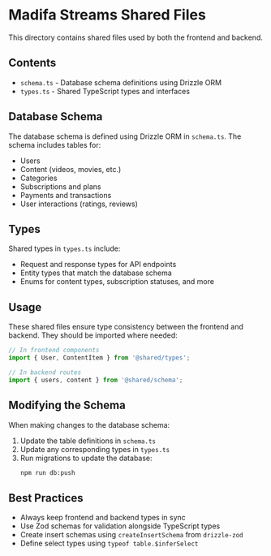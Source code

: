 # Madifa Streams Shared Files

This directory contains shared files used by both the frontend and backend.

## Contents

- `schema.ts` - Database schema definitions using Drizzle ORM
- `types.ts` - Shared TypeScript types and interfaces

## Database Schema

The database schema is defined using Drizzle ORM in `schema.ts`. The schema includes tables for:

- Users
- Content (videos, movies, etc.)
- Categories
- Subscriptions and plans
- Payments and transactions
- User interactions (ratings, reviews)

## Types

Shared types in `types.ts` include:

- Request and response types for API endpoints
- Entity types that match the database schema
- Enums for content types, subscription statuses, and more

## Usage

These shared files ensure type consistency between the frontend and backend. They should be imported where needed:

```typescript
// In frontend components
import { User, ContentItem } from '@shared/types';

// In backend routes
import { users, content } from '@shared/schema';
```

## Modifying the Schema

When making changes to the database schema:

1. Update the table definitions in `schema.ts`
2. Update any corresponding types in `types.ts`
3. Run migrations to update the database:
   ```bash
   npm run db:push
   ```

## Best Practices

- Always keep frontend and backend types in sync
- Use Zod schemas for validation alongside TypeScript types
- Create insert schemas using `createInsertSchema` from `drizzle-zod`
- Define select types using `typeof table.$inferSelect`